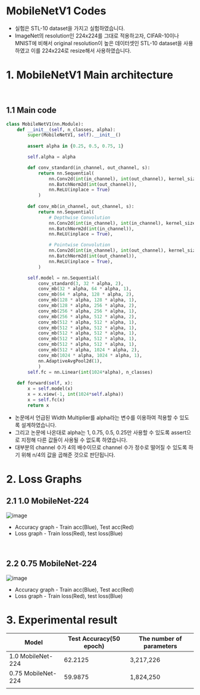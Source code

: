 # MobileNetV1 Codes

* 실험은 STL-10 dataset을 가지고 실험하였습니다.
* ImageNet의 resolution인 224x224를 그대로 적용하고자, CIFAR-10이나 MNIST에 비해서 original resolution이 높은 데이터셋인 STL-10 dataset을 사용하였고 이를 224x224로 resize해서 사용하였습니다.



# 1. MobileNetV1 Main architecture

<br/>

## 1.1 Main code

```python
class MobileNetV1(nn.Module):
    def __init__(self, n_classes, alpha):
        super(MobileNetV1, self).__init__()
        
        assert alpha in {0.25, 0.5, 0.75, 1}

        self.alpha = alpha

        def conv_standard(in_channel, out_channel, s):
            return nn.Sequential(
                nn.Conv2d(int(in_channel), int(out_channel), kernel_size = 3, stride = s, padding = 1, bias = False),
                nn.BatchNorm2d(int(out_channel)),
                nn.ReLU(inplace = True)
            )
    
        def conv_mb(in_channel, out_channel, s):
            return nn.Sequential(
                # Depthwise Convolution
                nn.Conv2d(int(in_channel), int(in_channel), kernel_size = 3, stride = s, padding = 1, groups = int(in_channel), bias = False),
                nn.BatchNorm2d(int(in_channel)),
                nn.ReLU(inplace = True),

                # Pointwise Convolution
                nn.Conv2d(int(in_channel), int(out_channel), kernel_size = 1, stride = 1, padding = 0, bias = False),
                nn.BatchNorm2d(int(out_channel)),
                nn.ReLU(inplace = True),
            )

        self.model = nn.Sequential(
            conv_standard(3, 32 * alpha, 2),
            conv_mb(32 * alpha, 64 * alpha, 1),
            conv_mb(64 * alpha, 128 * alpha, 2),
            conv_mb(128 * alpha, 128 * alpha, 1),
            conv_mb(128 * alpha, 256 * alpha, 2),
            conv_mb(256 * alpha, 256 * alpha, 1),
            conv_mb(256 * alpha, 512 * alpha, 2),
            conv_mb(512 * alpha, 512 * alpha, 1),
            conv_mb(512 * alpha, 512 * alpha, 1),
            conv_mb(512 * alpha, 512 * alpha, 1),
            conv_mb(512 * alpha, 512 * alpha, 1),
            conv_mb(512 * alpha, 512 * alpha, 1),
            conv_mb(512 * alpha, 1024 * alpha, 2),
            conv_mb(1024 * alpha, 1024 * alpha, 1),
            nn.AdaptiveAvgPool2d(1),
            )
        self.fc = nn.Linear(int(1024*alpha), n_classes)
    
    def forward(self, x):
        x = self.model(x)
        x = x.view(-1, int(1024*self.alpha))
        x = self.fc(x)
        return x
```



* 논문에서 언급된 Width Multiplier를 alpha라는 변수를 이용하여 적용할 수 있도록 설계하였습니다.
* 그리고 논문에 나온대로 alpha는 1, 0.75, 0.5, 0.25만 사용할 수 있도록 assert으로 지정해 다른 값들이 사용될 수 없도록 하였습니다.
* 대부분의 channel 수가 4의 배수이므로 channel 수가 정수로 떨어질 수 있도록 하기 위해 n/4의 값을 곱해준 것으로 판단됩니다.



# 2. Loss Graphs

## 2.1 1.0 MobileNet-224

![image](https://user-images.githubusercontent.com/57930520/125634226-b3834ca7-9414-48ad-8778-7d412a78f7b9.png)

* Accuracy graph - Train acc(Blue), Test acc(Red)
* Loss graph - Train loss(Red), test loss(Blue)

<br/>

## 2.2 0.75 MobileNet-224

![image](https://user-images.githubusercontent.com/57930520/125634407-4048269a-086e-4ca2-a954-777d5bb7bdf6.png)

* Accuracy graph - Train acc(Blue), Test acc(Red)
* Loss graph - Train loss(Red), test loss(Blue)





# 3. Experimental result

| Model              | Test Accuracy(50 epoch) | The number of parameters |
| ------------------ | ----------------------- | ------------------------ |
| 1.0 MobileNet-224  | 62.2125                 | 3,217,226                |
| 0.75 MobileNet-224 | 59.9875                 | 1,824,250                |
|                    |                         |                          |

